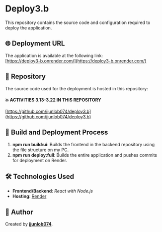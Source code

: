 # Deploy3.b

This repository contains the source code and configuration required to deploy the application.

## 🌐 Deployment URL

The application is available at the following link:  
[https://deploy3-b.onrender.com/](https://deploy3-b.onrender.com/)

## 📂 Repository

The source code used for the deployment is hosted in this repository:
#### 💥 ACTIVITIES 3.13-3.22 IN THIS REPOSITORY  
[https://github.com/jjunlob074/deploy3.b](https://github.com/jjunlob074/deploy3.b)

## 🚀 Build and Deployment Process

1. **npm run build:ui**: Builds the frontend in the backend repository using the file structure on my PC.
2. **npm run deploy:full**: Builds the entire application and pushes commits for deployment on Render.

## 🛠️ Technologies Used

- **Frontend/Backend**: *React with Node.js*  
- **Hosting**: [Render](https://render.com)

## 👥 Author

Created by **[jjunlob074](https://github.com/jjunlob074)**.
